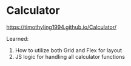 # Calculator

https://timothyling1994.github.io/Calculator/

Learned:

1. How to utilize both Grid and Flex for layout
2. JS logic for handling all calculator functions
